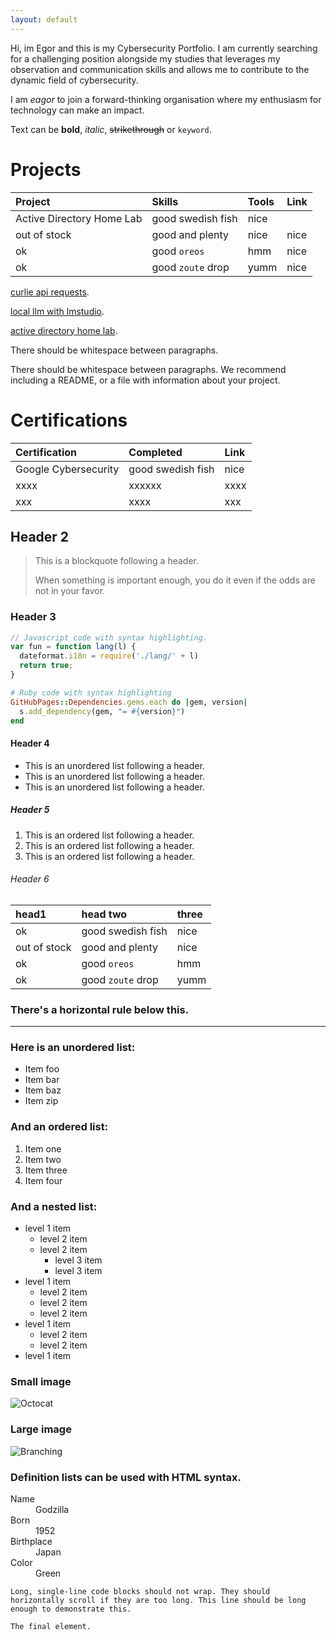 ```yaml
---
layout: default
---
```

Hi, im Egor and this is my Cybersecurity Portfolio. I am currently searching for a challenging position alongside my studies that leverages my observation and communication skills and allows me to contribute to the dynamic field of cybersecurity.

I am _eagor_ to join a forward-thinking organisation where my enthusiasm for technology can make an impact.

Text can be **bold**, _italic_, ~~strikethrough~~ or `keyword`.

# Projects

| Project                   | Skills            | Tools | Link                              |
|:--------------------------|:------------------|:------|:----------------------------------|
| Active Directory Home Lab | good swedish fish | nice  | [](./another-page.html)           |
| out of stock              | good and plenty   | nice  |nice                               |
| ok                        | good `oreos`      | hmm   |nice                               |
| ok                        | good `zoute` drop | yumm  |nice                               |  

[curlie api requests](./another-page.html).

[local llm with lmstudio](./another-page.html).

[active directory home lab](./another-page.html).

There should be whitespace between paragraphs.

There should be whitespace between paragraphs. We recommend including a README, or a file with information about your project.

# Certifications

| Certification        |Completed          | Link  |
|:---------------------|:------------------|:------|
| Google Cybersecurity | good swedish fish | nice  |
| xxxx | xxxxxx   | xxxx  |
| xxx         | xxxx     | xxx   |


## Header 2

> This is a blockquote following a header.
>
> When something is important enough, you do it even if the odds are not in your favor.

### Header 3

```js
// Javascript code with syntax highlighting.
var fun = function lang(l) {
  dateformat.i18n = require('./lang/' + l)
  return true;
}
```

```ruby
# Ruby code with syntax highlighting
GitHubPages::Dependencies.gems.each do |gem, version|
  s.add_dependency(gem, "= #{version}")
end
```

#### Header 4

*   This is an unordered list following a header.
*   This is an unordered list following a header.
*   This is an unordered list following a header.

##### Header 5

1.  This is an ordered list following a header.
2.  This is an ordered list following a header.
3.  This is an ordered list following a header.

###### Header 6

| head1        | head two          | three |
|:-------------|:------------------|:------|
| ok           | good swedish fish | nice  |
| out of stock | good and plenty   | nice  |
| ok           | good `oreos`      | hmm   |
| ok           | good `zoute` drop | yumm  |

### There's a horizontal rule below this.

* * *

### Here is an unordered list:

*   Item foo
*   Item bar
*   Item baz
*   Item zip

### And an ordered list:

1.  Item one
1.  Item two
1.  Item three
1.  Item four

### And a nested list:

- level 1 item
  - level 2 item
  - level 2 item
    - level 3 item
    - level 3 item
- level 1 item
  - level 2 item
  - level 2 item
  - level 2 item
- level 1 item
  - level 2 item
  - level 2 item
- level 1 item

### Small image

![Octocat](https://github.githubassets.com/images/icons/emoji/octocat.png)

### Large image

![Branching](https://guides.github.com/activities/hello-world/branching.png)


### Definition lists can be used with HTML syntax.

<dl>
<dt>Name</dt>
<dd>Godzilla</dd>
<dt>Born</dt>
<dd>1952</dd>
<dt>Birthplace</dt>
<dd>Japan</dd>
<dt>Color</dt>
<dd>Green</dd>
</dl>

```
Long, single-line code blocks should not wrap. They should horizontally scroll if they are too long. This line should be long enough to demonstrate this.
```

```
The final element.
```
